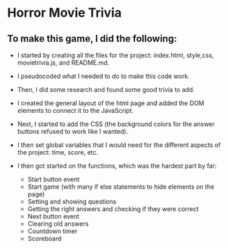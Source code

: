 # Horror Movie Trivia

## To make this game, I did the following:

* I started by creating all the files for the project: index.html, style,css, movietrivia.js, and README.md.

* I pseudocoded what I needed to do to make this code work.

* Then, I did some research and found some good trivia to add.

*  I created the general layout of the html page and added the DOM elements to connect it to the JavaScript.

* Next, I started to add the CSS (the background colors for the answer buttons refused to work like I wanted).

* I then set global variables that I would need for the different aspects of the project: time, score, etc.

* I then got started on the functions, which was the hardest part by far:

    * Start button event
    * Start game (with many if else statements to hide elements on the page)
    * Setting and showing questions
    * Getting the right answers and checking if they were correct
    * Next button event
    * Clearing old answers
    * Countdown timer
    * Scoreboard


